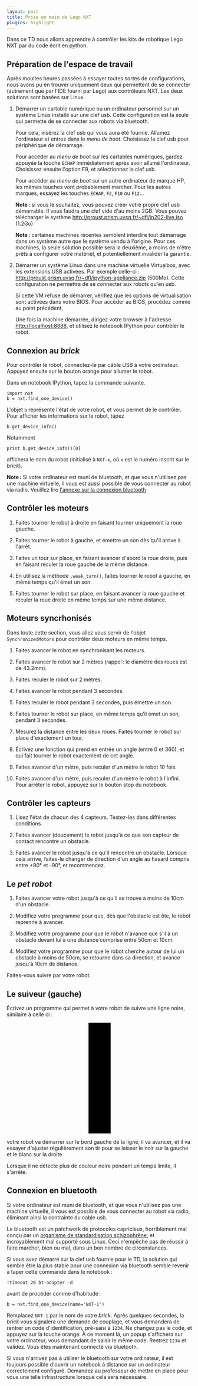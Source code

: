 ```yaml
---
layout: post
title: Prise en main de Lego NXT
plugins: highlight
---
```


Dans ce TD nous allons apprendre à contrôler les kits de robotique
Lego NXT par du code écrit en python.

## Préparation de l'espace de travail

Après moultes heures passées à essayer toutes sortes de
configurations, nous avons pu en trouver uniquement deux qui
permettent de se connecter (autrement que par l'IDE fourni par Lego)
aux contrôleurs NXT. Les deux solutions sont basées sur Linux.

1. Démarrer un cartable numérique ou un ordinateur personnel sur un
   système Linux installé sur une clef usb. Cette configuration est la
   seule qui permette de se connecter aux robots via bluetooth.
   
   Pour cela, insérez la clef usb qui vous aura été fournie. Allumez
   l'ordinateur et entrez dans le *menu de boot*. Choisissez la clef
   usb pour périphérique de démarrage.
   
   Pour accéder au *menu de boot* sur les cartables numériques, gardez
   appuyée la touche `ECHAP` immédiatement après avoir allumé
   l'ordinateur. Choisissez ensuite l'option F9, et sélectionnez la
   clef usb.
   
   Pour accéder au *menu de boot* sur un autre ordinateur de marque
   HP, les mêmes touches vont probablement marcher. Pour les autres
   marques, essayez les touches `ECHAP`, `F2`, `F10` ou `F12`...
   
   **Note :** si vous le souhaitez, vous pouvez créer votre propre
   clef usb démarrable. Il vous faudra une clef vide d'au moins
   2GB. Vous pouvez télécharger le système
   <http://proust.prism.uvsq.fr/~dfl/in202-live.iso> (1.2Go)

   **Note :** certaines machines récentes semblent interdire tout
   démarrage dans un système autre que le système vendu à
   l'origine. Pour ces machines, la seule solution possible sera la
   deuxième, à moins de n'être prêts à configurer votre matériel, et
   potentiellement invalider la garantie.

2. Démarrer un système Linux dans une machine virtuelle Virtualbox,
   avec les extensions USB activées. Par exemple celle-ci :
   <http://proust.prism.uvsq.fr/~dfl/ipython-appliance.zip>
   (500Mo). Cette configuration ne permettra de se connecter aux
   robots qu'en usb.
   
   Si cette VM refuse de démarrer, vérifiez que les options de
   virtualisation sont activées dans votre BIOS. Pour accéder au BIOS,
   procédez comme au point précédent.
   
   Une fois la machine démarrée, dirigez votre browser à l'adresse
   <http://localhost:8888>, et utilisez le notebook IPython pour
   contrôler le robot.


## Connexion au *brick*

Pour contrôler le robot, connectez-le par câble USB à votre
ordinateur. Appuyez ensuite sur le bouton orange pour allumer le
robot.

Dans un notebook IPython, tapez la commande suivante.

~~~
import nxt
b = nxt.find_one_device()
~~~

L'objet `b` représente l'état de votre robot, et vous permet de le
contrôler. Pour afficher les informations sur le robot, tapez

~~~
b.get_device_info()
~~~

Notamment

~~~
print b.get_device_info()[0]
~~~

affichera le nom du robot (initialisé à `NXT-x`, où `x` est le numéro
inscrit sur le *brick*).

**Note :** Si votre ordinateur est muni de bluetooth, et que vous
n'utilisez pas une machine virtuelle, il vous est aussi possible de
vous connecter au robot via radio. Veuillez lire
[l'annexe sur la connexion bluetooth](#connexion-en-bluetooth)


## Contrôler les moteurs

1. Faites tourner le robot à droite en faisant tourner uniquement
   la roue gauche.

1. Faites tourner le robot à gauche, et émettre un son dès
   qu'il arrive à l'arrêt.

1. Faites un tour sur place, en faisant avancer d'abord la roue
   droite, puis en faisant reculer la roue gauche de la même distance.

1. En utilisez la méthode `.weak_turn()`, faites tourner le robot à
   gauche, en même temps qu'il émet un son.

1. Faites tourner le robot sur place, en faisant avancer la roue
   gauche et reculer la roue droite en même temps sur une même
   distance.


## Moteurs syncrhonisés

Dans toute cette section, vous allez vous servir de l'objet
`SynchronizedMotors` pour contrôler deux moteurs en même temps.

1. Faites avancer le robot en synchronisant les moteurs.

1. Faites avancer le robot sur 2 mètres (rappel : le diamètre des
   roues est de 43.2mm).

1. Faites reculer le robot sur 2 mètres.
   
1. Faites avancer le robot pendant 3 secondes.

1. Faites reculer le robot pendant 3 secondes, puis émettre un son.

1. Faites tourner le robot sur place, en même temps qu'il émet un son,
   pendant 3 secondes.

1. Mesurez la distance entre les deux roues. Faites tourner le robot
   sur place d'exactement un tour.

1. Écrivez une fonction qui prend en entrée un angle (entre 0 et 360),
   et qui fait tourner le robot exactement de cet angle.

1. Faites avancer d'un mètre, puis reculer d'un mètre le robot 10
   fois.

1. Faites avancer d'un mètre, puis reculer d'un mètre le robot à
   l'infini. Pour arrêter le robot, appuyez sur le bouton stop du
   notebook.

## Contrôler les capteurs

1. Lisez l'état de chacun des 4 capteurs. Testez-les dans différentes
   conditions.

1. Faites avancer (doucement) le robot jusqu'à ce que son capteur de
   contact rencontre un obstacle.

1. Faites avancer le robot jusqu'à ce qu'il rencontre un
   obstacle. Lorsque cela arrive, faites-le changer de direction d'un
   angle au hasard compris entre +90° et -90°, et recommencez.


## Le *pet robot*

1. Faites avancer votre robot jusqu'à ce qu'il se trouve à moins de
   10cm d'un obstacle.

1. Modifiez votre programme pour que, dès que l'obstacle est ôte, le
   robot reprenne à avancer.

1. Modifiez votre programme pour que le robot n'avance que s'il a un
   obstacle devant lui à une distance comprise entre 50cm et 10cm.

1. Modifiez votre programme pour que le robot cherche autour de lui un
   obstacle à moins de 50cm, se retourne dans sa direction, et avance
   jusqu'à 10cm de distance.

Faites-vous suivre par votre robot.


## Le suiveur (gauche)

Écrivez un programme qui permet à votre robot de suivre une ligne
noire, similaire à celle ci :
   
<div style="width:60px;height:300px;background-color:black;margin:auto"></div>
   
votre robot va démarrer sur le bord gauche de la ligne, il va avancer,
et il va essayer d'ajuster régulièrement son tir pour se laisser le
noir sur la gauche et le blanc sur la droite.

Lorsque il ne détecte plus de couleur noire pendant un temps limite,
il s'arrête.


## Connexion en bluetooth

Si votre ordinateur est muni de bluetooth, et que vous n'utilisez pas
une machine virtuelle, il vous est possible de vous connecter au robot
via radio, éliminant ainsi la contrainte du cable usb.

Le bluetooth est un patchwork de protocoles capricieux, horriblement
mal conçu par un
[organisme de standardisation schizophrène](https://en.wikipedia.org/wiki/Bluetooth_Special_Interest_Group),
et incroyablement mal supporté sous Linux. Ceci n'empêche pas de
réussir à faire marcher, bien ou mal, dans un bon nombre de
circonstances.

Si vous avez démarré sur la clef usb fournie pour le TD, la solution
qui semble être la plus stable pour une connexion via bluetooth semble
revenir à taper cette commande dans le notebook :

~~~
!timeout 20 bt-adapter -d
~~~

avant de procéder comme d'habitude :

~~~
b = nxt.find_one_device(name='NXT-1')
~~~

Remplacez `NXT-1` par le nom de votre *brick*. Après quelques
secondes, la *brick* vous signalera une demande de couplage, et vous
demandera de rentrer un code d'identification, pré-saisi à `1234`. Ne
changez pas le code, et appuyez sur la touche orange. À ce moment là,
un popup s'affichera sur votre ordinateur, vous demandant de saisir le
même code. Rentrez `1234` et validez. Vous êtes maintenant connecté
via bluetooth.

Si vous n'arrivez pas à utiliser le bluetooth sur votre ordinateur, il
est toujours possible d'ouvrir un notebook à distance sur un
ordinateur correctement configuré. Demandez au professeur de mettre en
place pour vous une telle infrastructure lorsque cela sera nécessaire.
